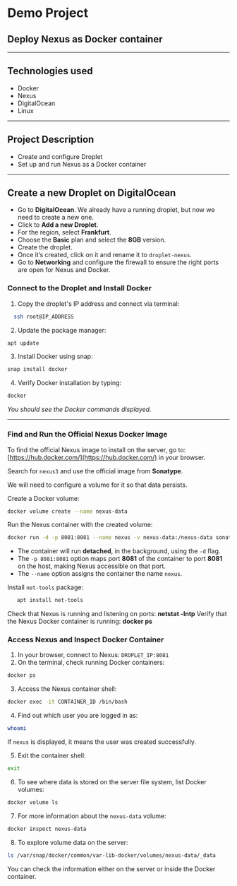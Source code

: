 # Demo Project

## Deploy Nexus as Docker container

---

## Technologies used

- Docker  
- Nexus  
- DigitalOcean  
- Linux  

---

## Project Description

- Create and configure Droplet  
- Set up and run Nexus as a Docker container  

----

## Create a new Droplet on DigitalOcean

- Go to **DigitalOcean**. We already have a running droplet, but now we need to create a new one.
- Click to **Add a new Droplet**.
- For the region, select **Frankfurt**.
- Choose the **Basic** plan and select the **8GB** version.
- Create the droplet.
- Once it’s created, click on it and rename it to `droplet-nexus`.
- Go to **Networking** and configure the firewall to ensure the right ports are open for Nexus and Docker.

### Connect to the Droplet and Install Docker

1. Copy the droplet's IP address and connect via terminal:
 ```bash
   ssh root@IP_ADDRESS
```

2. Update the package manager:
```bash
apt update
```

3. Install Docker using snap:
```bash
snap install docker
```

4. Verify Docker installation by typing:
```bash
docker
```

*You should see the Docker commands displayed.*

----

### Find and Run the Official Nexus Docker Image

To find the official Nexus image to install on the server, go to:  
[https://hub.docker.com/](https://hub.docker.com/) in your browser.

Search for `nexus3` and use the official image from **Sonatype**.  

We will need to configure a volume for it so that data persists.

Create a Docker volume:

```bash
docker volume create --name nexus-data
```

Run the Nexus container with the created volume:
```bash
docker run -d -p 8081:8081 --name nexus -v nexus-data:/nexus-data sonatype/nexus3
```

- The container will run **detached**, in the background, using the `-d` flag.
- The `-p 8081:8081` option maps port **8081** of the container to port **8081** on the host, making Nexus accessible on that port.
- The `--name` option assigns the container the name `nexus`.

Install `net-tools` package:
```bash
   apt install net-tools
```

Check that Nexus is running and listening on ports: **netstat -lntp**
Verify that the Nexus Docker container is running: **docker ps**

### Access Nexus and Inspect Docker Container

1. In your browser, connect to Nexus: `DROPLET_IP:8081` 
2. On the terminal, check running Docker containers:
```bash
docker ps
```

3. Access the Nexus container shell:
```bash
docker exec -it CONTAINER_ID /bin/bash
```

4. Find out which user you are logged in as:
```bash
whoami
```

If `nexus` is displayed, it means the user was created successfully.

5. Exit the container shell:
```bash
exit
```

6. To see where data is stored on the server file system, list Docker volumes:
```bash
docker volume ls
```

7. For more information about the `nexus-data` volume:
```bash
docker inspect nexus-data
```

8. To explore volume data on the server:
```bash
ls /var/snap/docker/common/var-lib-docker/volumes/nexus-data/_data
```

You can check the information either on the server or inside the Docker container.





